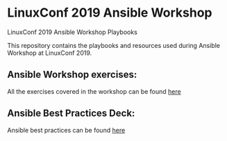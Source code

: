 # LinuxConf 2019 Ansible Workshop

LinuxConf 2019 Ansible Workshop Playbooks

This repository contains the playbooks and resources used during Ansible Workshop at LinuxConf 2019.

## Ansible Workshop exercises:
All the exercises covered in the workshop can be found [here](https://github.com/ansible/workshops/tree/master/exercises/ansible_rhel)

## Ansible Best Practices Deck:
Ansible best practices can be found [here](https://docs.google.com/presentation/d/1khWEuTXGQbJ-hQ4cneigDgAJ__tPccch7Q5Xqj1rkio/edit#slide=id.g547716335e_0_220)
